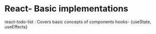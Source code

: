 # React- Basic implementations

react-todo-list : Covers basic concepts of components hooks- {useState, useEffects}
